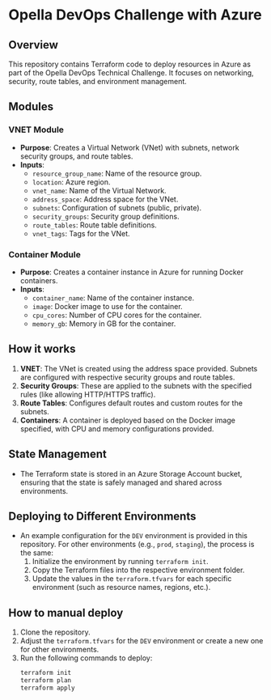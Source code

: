 # Opella DevOps Challenge with Azure

## Overview

This repository contains Terraform code to deploy resources in Azure as part of the Opella DevOps Technical Challenge. It focuses on networking, security, route tables, and environment management.

## Modules

### VNET Module
- **Purpose**: Creates a Virtual Network (VNet) with subnets, network security groups, and route tables.
- **Inputs**:
  - `resource_group_name`: Name of the resource group.
  - `location`: Azure region.
  - `vnet_name`: Name of the Virtual Network.
  - `address_space`: Address space for the VNet.
  - `subnets`: Configuration of subnets (public, private).
  - `security_groups`: Security group definitions.
  - `route_tables`: Route table definitions.
  - `vnet_tags`: Tags for the VNet.

### Container Module
- **Purpose**: Creates a container instance in Azure for running Docker containers.
- **Inputs**:
  - `container_name`: Name of the container instance.
  - `image`: Docker image to use for the container.
  - `cpu_cores`: Number of CPU cores for the container.
  - `memory_gb`: Memory in GB for the container.

## How it works

1. **VNET**: The VNet is created using the address space provided. Subnets are configured with respective security groups and route tables.
2. **Security Groups**: These are applied to the subnets with the specified rules (like allowing HTTP/HTTPS traffic).
3. **Route Tables**: Configures default routes and custom routes for the subnets.
4. **Containers**: A container is deployed based on the Docker image specified, with CPU and memory configurations provided.

## State Management

- The Terraform state is stored in an Azure Storage Account bucket, ensuring that the state is safely managed and shared across environments.

## Deploying to Different Environments

- An example configuration for the `DEV` environment is provided in this repository. For other environments (e.g., `prod`, `staging`), the process is the same:
  1. Initialize the environment by running `terraform init`.
  2. Copy the Terraform files into the respective environment folder.
  3. Update the values in the `terraform.tfvars` for each specific environment (such as resource names, regions, etc.).

## How to manual deploy

1. Clone the repository.
2. Adjust the `terraform.tfvars` for the `DEV` environment or create a new one for other environments.
3. Run the following commands to deploy:
   ```bash
   terraform init
   terraform plan
   terraform apply
